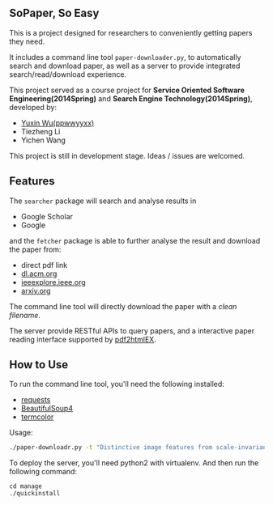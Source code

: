 ## SoPaper, So Easy
This is a project designed for researchers to conveniently getting papers they need.

It includes a command line tool ``paper-downloader.py``, to automatically search and download paper,
as well as a server to provide integrated search/read/download experience.

This project served as a course project for __Service Oriented Software Engineering(2014Spring)__
and __Search Engine Technology(2014Spring)__, developed by:
* [Yuxin Wu(ppwwyyxx)](mailto:ppwwyyxxc@gmail.com)
* Tiezheng Li
* Yichen Wang

This project is still in development stage. Ideas / issues are welcomed.

## Features
The ``searcher`` package will search and analyse results in
* Google Scholar
* Google

and the ``fetcher`` package is able to further analyse the result and download the paper from:
* direct pdf link
* [dl.acm.org](http://dl.acm.org/)
* [ieeexplore.ieee.org](http://ieeexplore.ieee.org)
* [arxiv.org](http://arxiv.org)

The command line tool will directly download the paper with a *clean filename*.

The server provide RESTful APIs to query papers,
and a interactive paper reading interface supported by [pdf2htmlEX](https://github.com/coolwanglu/pdf2htmlEX).

## How to Use
To run the command line tool, you'll need the following installed:
* [requests](http://docs.python-requests.org/en/latest/)
* [BeautifulSoup4](http://www.crummy.com/software/BeautifulSoup/bs4/doc/)
* [termcolor](https://pypi.python.org/pypi/termcolor)

Usage:
```bash
./paper-downloadr.py -t "Distinctive image features from scale-invariant keypoints" -d /tmp
```

To deploy the server, you'll need python2 with virtualenv. And then run the following command:

	cd manage
	./quickinstall

